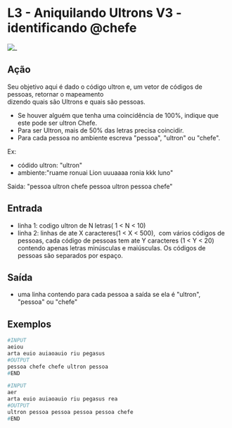 # L3 - Aniquilando Ultrons V3 - identificando @chefe

![_](https://raw.githubusercontent.com/qxcodefup/arcade/master/base/chefe/cover.jpg)

## Ação

Seu objetivo aqui é dado o código ultron e, um vetor de códigos de pessoas, retornar o mapeamento  
dizendo quais são Ultrons e quais são pessoas.

- Se houver alguém que tenha uma coincidência de 100%, indique que este pode ser ultron Chefe.
- Para ser Ultron, mais de 50% das letras precisa coincidir.
- Para cada pessoa no ambiente escreva "pessoa", "ultron" ou "chefe".

Ex:

- códido ultron: "ultron"  
- ambiente:"ruame ronuai Lion uuuaaaa ronia kkk luno"

Saida: "pessoa ultron chefe pessoa ultron pessoa chefe"

## Entrada

- linha 1: codigo ultron de N letras( 1 < N < 10)
- linha 2: linhas de ate X caracteres(1 < X < 500),  com vários códigos de pessoas, cada código de pessoas tem ate Y caracteres (1 < Y < 20) contendo apenas letras minúsculas e maiúsculas. Os códigos de pessoas são separados por espaço.

## Saída

- uma linha contendo para cada pessoa a saída se ela é "ultron", "pessoa" ou "chefe"

## Exemplos

``` py
#INPUT
aeiou  
arta euio auiaoauio riu pegasus
#OUTPUT  
pessoa chefe chefe ultron pessoa
#END

#INPUT
aer
arta euio auiaoauio riu pegasus rea
#OUTPUT
ultron pessoa pessoa pessoa pessoa chefe
#END
```
